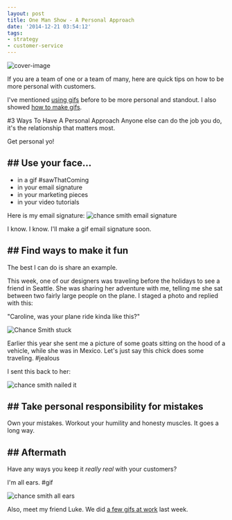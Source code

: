 ```yaml
---
layout: post
title: One Man Show - A Personal Approach
date: '2014-12-21 03:54:12'
tags:
- strategy
- customer-service
---
```


![cover-image](/content/images/2014/12/chance-smith-stuck.JPG)

If you are a team of one or a team of many, here are quick tips on how to be more personal with customers.

I've mentioned [using gifs](http://blog.chancesmith.org/making-customer-service-and-email-personal/) before to be more personal and standout. I also showed [how to make gifs](http://blog.chancesmith.org/how-to-make-your-own-gifs-tldr/).

#3 Ways To Have A Personal Approach
Anyone else can do the job you do, it's the relationship that matters most.

Get personal yo!

## ## Use your face...
- in a gif #sawThatComing
- in your email signature
- in your marketing pieces
- in your video tutorials

Here is my email signature:
![chance smith email signature](/content/images/2014/12/chance-smith-email-signature.png)

I know. I know. I'll make a gif email signature soon.

## ## Find ways to make it fun
The best I can do is share an example.

This week, one of our designers was traveling before the holidays to see a friend in Seattle. She was sharing her adventure with me, telling me she sat between two fairly large people on the plane. I staged a photo and replied with this:

"Caroline, was your plane ride kinda like this?"

![Chance Smith stuck](/content/images/2014/12/chance-smith-stuck.JPG)

Earlier this year she sent me a picture of some goats sitting on the hood of a vehicle, while she was in Mexico. Let's just say this chick does some traveling. #jealous

I sent this back to her:

![chance smith nailed it](/content/images/2014/12/chance-smith-car-nailed-it.jpg)

## ## Take personal responsibility for mistakes
Own your mistakes. Workout your humility and honesty muscles. It goes a long way.

## ## Aftermath
Have any ways you keep it *really real* with your customers?

I'm all ears. #gif

![chance smith all ears](http://chancesmith.org/gifs/all-ears-chance-luke.gif)

Also, meet my friend Luke. We did [a few gifs at work](http://blog.chancesmith.org/contextual-gifs-snow-gifs/) last week.